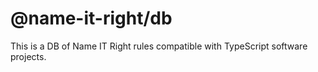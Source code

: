 # @name-it-right/db

This is a DB of Name IT Right rules compatible with TypeScript software projects.